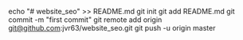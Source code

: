 echo "# website_seo" >> README.md
git init
git add README.md
git commit -m "first commit"
git remote add origin git@github.com:jvr63/website_seo.git
git push -u origin master

